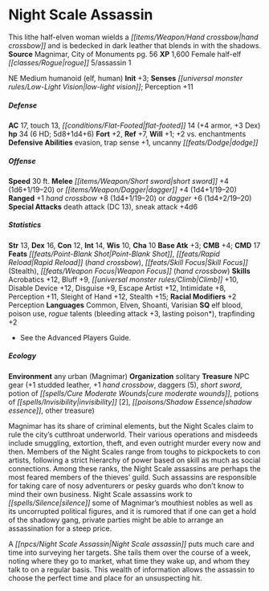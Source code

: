 ﻿---
cssclass: [monsters]
title1: Night Scale Assassin
desc_short: This lithe half-elven woman wields a hand crossbow and is bedecked in
  dark leather that blends in with the shadows.
title2: Night Scale Assassin
CR: 5
sources:
- name: Magnimar, City of Monuments
  page: 56
  link: http://paizo.com/products/btpy8slp?Pathfinder-Campaign-Setting-Magnimar-City-of-Monuments
XP: 1600
race: Female
classes:
- half-elf rogue 5
- assassin 1
alignment: NE
size: Medium
type: humanoid
subtypes:
- elf
- human
initiative:
  bonus: 3
senses:
  low-light vision: true
AC:
  AC: 17
  touch: 13
  flat_footed: 14
  components:
    armor: 4
    dex: 3
HP:
  HP: 34
  long: 5d8+1d4+6
  HD: 6
saves:
  fort: 2
  ref: 7
  will: 1
  other: +2 vs. enchantments
defensive_abilities:
- evasion
- trap sense +1
- uncanny dodge
speeds:
  base: 30
attacks:
  melee:
  - - text: short sword +4 (1d6+1/19-20)
      entries:
      - - damage: 1d6+1
          crit_range: 19-20
      attack: short sword
      bonus:
      - 4
  - - text: dagger +4 (1d4+1/19-20)
      entries:
      - - damage: 1d4+1
          crit_range: 19-20
      attack: dagger
      bonus:
      - 4
  ranged:
  - - text: +1 hand crossbow +8 (1d4+1/19-20)
      entries:
      - - damage: 1d4+1
          crit_range: 19-20
      attack: +1 hand crossbow
      bonus:
      - 8
  - - text: dagger +6 (1d4+2/19-20)
      entries:
      - - damage: 1d4+2
          crit_range: 19-20
      attack: dagger
      bonus:
      - 6
  special:
  - death attack (DC 13)
  - sneak attack +4d6
ability_scores:
  STR: 13
  DEX: 16
  CON: 12
  INT: 14
  WIS: 10
  CHA: 10
BAB: 3
CMB: 4
CMD: 17
feats:
- name: Point-Blank Shot
- name: Rapid Reload (hand crossbow)
- is_bonus: true
  name: Skill Focus (Stealth)
- name: Weapon Focus (hand crossbow)
skills:
  Acrobatics: 12
  Bluff: 9
  Climb: 10
  Disable Device: 12
  Disguise: 9
  Escape Artist: 12
  Intimidate: 8
  Perception: 11
  Sleight of Hand: 12
  Stealth: 15
  _racial_mods:
    Perception:
      _: 2
languages:
- Common
- Elven
- Shoanti
- Varisian
special_qualities:
- elf blood
- poison use
- rogue talents (bleeding attack +3, lasting poison)
- trapfinding +2
ecology:
  environment: any urban (Magnimar)
  organization: solitary
  treasure_type: NPC Gear
  treasure:
  - +1 studded leather
  - +1 hand crossbow
  - daggers (5)
  - short sword
  - potion of cure moderate wounds
  - potions of invisibility [2]
  - shadow essence
  - other treasure
desc_long: |-
  Magnimar has its share of criminal elements, but the Night Scales claim to rule the city's cutthroat underworld. Their various operations and misdeeds include smuggling, extortion, theft, and even outright murder every now and then. Members of the Night Scales range from toughs to pickpockets to con artists, following a strict hierarchy of power based on skill as much as social connections. Among these ranks, the Night Scale assassins are perhaps the most feared members of the thieves' guild. Such assassins are responsible for taking care of nosy adventurers or pesky guards who don't know to mind their own business. Night Scale assassins work to silence some of Magnimar's mouthiest nobles as well as its uncorrupted political figures, and it is rumored that if one can get a hold of the shadowy gang, private parties might be able to arrange an assassination for a steep price.

  A Night Scale assassin puts much care and time into surveying her targets. She tails them over the course of a week, noting where they go to market, what time they wake up, and whom they talk to on a regular basis. This wealth of information allows the assassin to choose the perfect time and place for an unsuspecting hit.

---

# Night Scale Assassin
This lithe half-elven woman wields a _[[items/Weapon/Hand crossbow|hand crossbow]]_ and is bedecked in dark leather that blends in with the shadows.
**Source** Magnimar, City of Monuments pg. 56
**XP** 1,600
Female half-elf _[[classes/Rogue|rogue]]_ 5/assassin 1

NE Medium humanoid (elf, human)
**Init** +3; **Senses** _[[universal monster rules/Low-Light Vision|low-light vision]]_; Perception +11

##### Defense

**AC** 17, touch 13, _[[conditions/Flat-Footed|flat-footed]]_ 14 (+4 armor, +3 Dex)
**hp** 34 (6 HD; 5d8+1d4+6)
**Fort** +2, **Ref** +7, **Will** +1; +2 vs. enchantments
**Defensive Abilities** evasion, trap sense +1, uncanny _[[feats/Dodge|dodge]]_

##### Offense
**Speed** 30 ft.
**Melee** _[[items/Weapon/Short sword|short sword]]_ +4 (1d6+1/19–20) or _[[items/Weapon/Dagger|dagger]]_ +4 (1d4+1/19–20)
**Ranged** +1 _hand crossbow_ +8 (1d4+1/19–20) or _dagger_ +6 (1d4+2/19–20)
**Special Attacks** death attack (DC 13), sneak attack +4d6

##### Statistics
**Str** 13, **Dex** 16, **Con** 12, **Int** 14, **Wis** 10, **Cha** 10
**Base Atk** +3; **CMB** +4; **CMD** 17
**Feats** _[[feats/Point-Blank Shot|Point-Blank Shot]]_, _[[feats/Rapid Reload|Rapid Reload]]_ (_hand crossbow_), _[[feats/Skill Focus|Skill Focus]]_ (Stealth), _[[feats/Weapon Focus|Weapon Focus]]_ (_hand crossbow_)
**Skills** Acrobatics +12, Bluff +9, _[[universal monster rules/Climb|Climb]]_ +10, Disable Device +12, Disguise +9, Escape Artist +12, Intimidate +8, Perception +11, Sleight of Hand +12, Stealth +15; **Racial Modifiers** +2 Perception
**Languages** Common, Elven, Shoanti, Varisian
**SQ** elf blood, poison use, _rogue_ talents (bleeding attack +3, lasting poison*), trapfinding +2
 * See the Advanced Players Guide.

##### Ecology

**Environment** any urban (Magnimar)
**Organization** solitary
**Treasure** NPC gear (+1 studded leather, +1 _hand crossbow_, daggers (5), _short sword_, potion of _[[spells/Cure Moderate Wounds|cure moderate wounds]]_, potions of _[[spells/Invisibility|invisibility]]_ [2], _[[poisons/Shadow Essence|shadow essence]]_, other treasure)

Magnimar has its share of criminal elements, but the Night Scales claim to rule the city’s cutthroat underworld. Their various operations and misdeeds include smuggling, extortion, theft, and even outright murder every now and then. Members of the Night Scales range from toughs to pickpockets to con artists, following a strict hierarchy of power based on skill as much as social connections. Among these ranks, the Night Scale assassins are perhaps the most feared members of the thieves’ guild. Such assassins are responsible for taking care of nosy adventurers or pesky guards who don’t know to mind their own business. Night Scale assassins work to _[[spells/Silence|silence]]_ some of Magnimar’s mouthiest nobles as well as its uncorrupted political figures, and it is rumored that if one can get a hold of the shadowy gang, private parties might be able to arrange an assassination for a steep price.

A _[[npcs/Night Scale Assassin|Night Scale assassin]]_ puts much care and time into surveying her targets. She tails them over the course of a week, noting where they go to market, what time they wake up, and whom they talk to on a regular basis. This wealth of information allows the assassin to choose the perfect time and place for an unsuspecting hit.